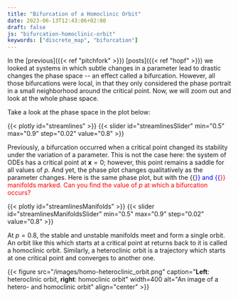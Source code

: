 ```yaml
---
title: "Bifurcation of a Homoclinic Orbit"
date: 2023-06-13T12:43:06+02:00
draft: false
js: "bifurcation-homoclinic-orbit"
keywords: ["discrete_map", "bifurcation"]
---
```


In the [previous]({{< ref "pitchfork" >}}) [posts]({{< ref "hopf" >}}) we looked at systems in which subtle changes in a parameter lead to drastic changes the phase space -- an effect called a bifurcation. However, all those bifurcations were local, in that they only considered the phase portrait in a small neighborhood around the critical point. Now, we will zoom out and look at the whole phase space.
<!--more-->

Take a look at the phase space in the plot below:

<!-- Phase plot with a slider for the parameter -->
{{< plotly id="streamlines" >}}
{{< slider id="streamlinesSlider" min="0.5" max="0.9" step="0.02" value="0.8" >}}

Previously, a bifurcation occurred when a critical point changed its stability under the variation of a parameter. This is not the case here: the system of ODEs has a critical point at $\mathbf{x} = 0$; however, this point remains a saddle for all values of $p$. And yet, the phase plot changes qualitatively as the parameter changes. Here is the same phase plot, but with the {{<span style="color:blue" text="stable" >}} and {{<span style="color:red" text="unstable" >}} manifolds marked. Can you find the value of $p$ at which a bifurcation occurs?

<!-- Same phase plot but with stable/unstable manifold in red -->
{{< plotly id="streamlinesManifolds" >}}
{{< slider id="streamlinesManifoldsSlider" min="0.5" max="0.9" step="0.02" value="0.8" >}}

At $p = 0.8$, the stable and unstable manifolds meet and form a single orbit. An orbit like this which starts at a critical point at returns back to it is called a homoclinic orbit. Similarly, a heteroclinic orbit is a trajectory which starts at one critical point and converges to another one. 

{{< figure src="/images/homo-heteroclinic_orbit.png" caption="**Left**: heteroclinic orbit, **right**: homoclinic orbit" width=400 alt="An image of a hetero- and homoclinic orbit" align="center" >}}

